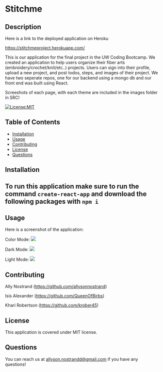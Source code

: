 # Stitchme

## Description 

Here is a link to the deployed application on Heroku

https://stitchmeproject.herokuapp.com/

This is our application for the final project in the UW Coding Bootcamp. We created an application to help users organize their fiber arts (embroidery/crochet/knit/etc..) projects. Users can sign into their profile, upload a new project, and post todos, steps, and images of their project. We have two seperate repos, one for our backend using a mongo db and our front end was built using React. 

Screeshots of each page, with each theme are included in the images folder in SRC!

[![License:MIT](https://img.shields.io/badge/License-MIT-yellow.svg)](https://opensource.org/licenses/MIT)

## Table of Contents
- [Installation](#installation)
- [Usage](#usage)
- [Contributing](#contributing)
- [License](#license)
- [Questions](#questions)

## Installation

To run this application make sure to run the command ```create-react-app``` and download the following packages with ```npm i```
- 


## Usage

Here is a screenshot of the application:

Color Mode:
<img src=".src/images/theme-pics/color-mode.png">

Dark Mode:
<img src=".src/images/theme-pics/dark-mode.png">

Light Mode:
<img src=".src/images/theme-pics/light-mode.png">

## Contributing

Ally Nostrand (https://github.com/allysonnostrand)

Isis Alexander (https://github.com/QueenOfBirbs)

Khari Robertson (https://github.com/krober45)

## License

This application is covered under MIT license. 

## Questions

You can reach us at allyson.nostrandd@gmail.com if you have any questions!
